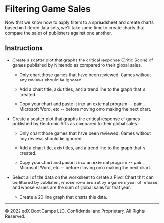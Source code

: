 # Filtering Game Sales

Now that we know how to apply filters to a spreadsheet and create charts based on filtered data sets, we'll take some time to create charts that compare the sales of publishers against one another.

## Instructions

* Create a scatter plot that graphs the critical response (Critic Score) of games published by Nintendo as compared to their global sales.

  * Only chart those games that have been reviewed. Games without any reviews should be ignored.

  * Add a chart title, axis titles, and a trend line to the graph that is created.

  * Copy your chart and paste it into an external program -- paint, Microsoft Word, etc -- before moving onto making the next chart.

* Create a scatter plot that graphs the critical response of games published by Electronic Arts as compared to their global sales.

  * Only chart those games that have been reviewed. Games without any reviews should be ignored.

  * Add a chart title, axis titles, and a trend line to the graph that is created.

  * Copy your chart and paste it into an external program -- paint, Microsoft Word, etc -- before moving onto making the next chart.

* Select all of the data on the worksheet to create a Pivot Chart that can be filtered by publisher, whose rows are set by a game's year of release, and whose values are the sum of global sales for that year.

  * Create a 2D line graph that charts this data.

---

© 2022 edX Boot Camps LLC. Confidential and Proprietary. All Rights Reserved.
